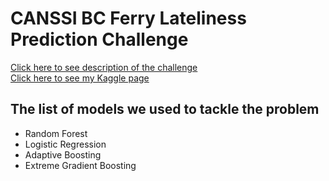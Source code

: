 # CANSSI BC Ferry Lateliness Prediction Challenge
<a href="http://www.canssi.ca/news-events/canssi-datathon-2019/" target="_blank">Click here to see description of the challenge</a>
<br/>
<a href="https://www.kaggle.com/titus24/competitions" target="_blank">Click here to see my Kaggle page</a>
<h2>The list of models we used to tackle the problem</h2>
<ul>
  <li>Random Forest</li>
  <li>Logistic Regression</li>
  <li>Adaptive Boosting</li>
  <li>Extreme Gradient Boosting</li>
<ul>
    
